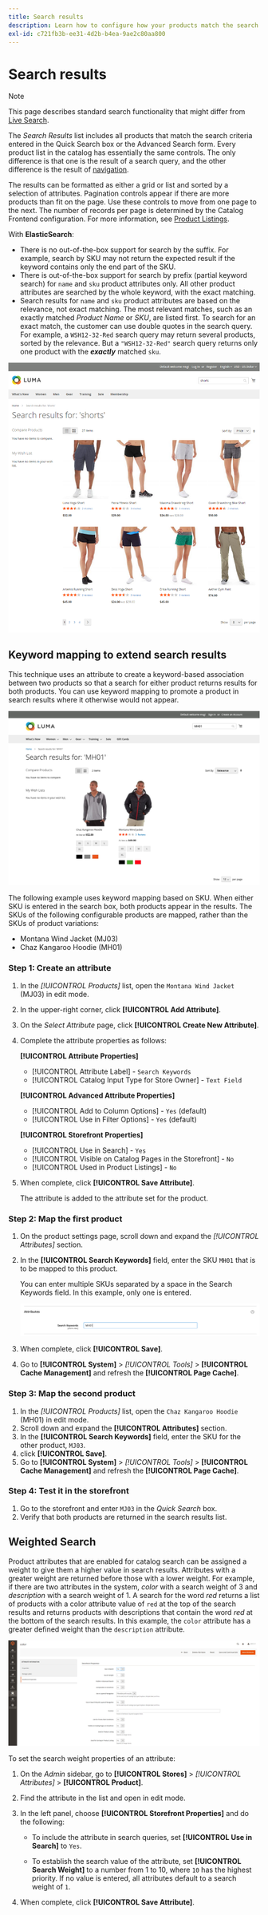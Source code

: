 ```yaml
---
title: Search results
description: Learn how to configure how your products match the search criteria entered in the Quick Search box or the Advanced Search form.
exl-id: c721fb3b-ee31-4d2b-b4ea-9ae2c80aa800
---
```

# Search results

>[!NOTE]
>
>This page describes standard search functionality that might differ from [Live Search](https://experienceleague.adobe.com/docs/commerce-merchant-services/live-search/overview.html).

The _Search Results_ list includes all products that match the search criteria entered in the Quick Search box or the Advanced Search form. Every product list in the catalog has essentially the same controls. The only difference is that one is the result of a search query, and the other difference is the result of [navigation](navigation.md).

The results can be formatted as either a grid or list and sorted by a selection of attributes. Pagination controls appear if there are more products than fit on the page. Use these controls to move from one page to the next. The number of records per page is determined by the Catalog Frontend configuration. For more information, see [Product Listings](navigation-product-listings.md).

With **ElasticSearch**:

- There is no out-of-the-box support for search by the suffix. For example, search by SKU may not return the expected result if the keyword contains only the end part of the SKU.
- There is out-of-the-box support for search by prefix (partial keyword search) for `name` and `sku` product attributes only. All other product attributes are searched by the whole keyword, with the exact matching.
- Search results for `name` and `sku` product attributes are based on the relevance, not exact matching. The most relevant matches, such as an exactly matched _Product Name_ or _SKU_, are listed first. To search for an exact match, the customer can use double quotes in the search query. For example, a `WSH12-32-Red` search query may return several products, sorted by the relevance. But a `"WSH12-32-Red"` search query returns only one product with the **_exactly_** matched `sku`.

![Search results with pagination controls](./assets/storefront-search-results-shorts.png)<!-- zoom -->

## Keyword mapping to extend search results

This technique uses an attribute to create a keyword-based association between two products so that a search for either product returns results for both products. You can use keyword mapping to promote a product in search results where it otherwise would not appear.

![Search results with keyword mapping](./assets/storefront-search-results-extended.png)<!-- zoom -->

The following example uses keyword mapping based on SKU. When either SKU is entered in the search box, both products appear in the results. The SKUs of the following configurable products are mapped, rather than the SKUs of product variations:

- Montana Wind Jacket (MJ03)
- Chaz Kangaroo Hoodie (MH01)

### Step 1: Create an attribute

1. In the _[!UICONTROL Products]_ list, open the `Montana Wind Jacket` (MJ03) in edit mode.
1. In the upper-right corner, click **[!UICONTROL Add Attribute]**.
1. On the _Select Attribute_ page, click **[!UICONTROL Create New Attribute]**.
1. Complete the attribute properties as follows:

   **[!UICONTROL Attribute Properties]**

   - [!UICONTROL Attribute Label]  - `Search Keywords`
   - [!UICONTROL Catalog Input Type for Store Owner] - `Text Field`

   **[!UICONTROL Advanced Attribute Properties]**

   - [!UICONTROL Add to Column Options] - `Yes` (default)
   - [!UICONTROL Use in Filter Options] - `Yes` (default)

   **[!UICONTROL Storefront Properties]**

   - [!UICONTROL Use in Search] - `Yes`
   - [!UICONTROL Visible on Catalog Pages in the Storefront] - `No`
   - [!UICONTROL Used in Product Listings] - `No`

1. When complete, click **[!UICONTROL Save Attribute]**.

   The attribute is added to the attribute set for the product.

### Step 2: Map the first product

1. On the product settings page, scroll down and expand the _[!UICONTROL Attributes]_ section.
1. In the **[!UICONTROL Search Keywords]** field, enter the SKU `MH01` that is to be mapped to this product.

   You can enter multiple SKUs separated by a space in the Search Keywords field. In this example, only one is entered.

   ![Attributes section with search keyword](./assets/search-keywords-attribute.png)<!-- zoom -->

1. When complete, click **[!UICONTROL Save]**.
1. Go to **[!UICONTROL System]** > _[!UICONTROL Tools]_ > **[!UICONTROL Cache Management]** and refresh the **[!UICONTROL Page Cache]**.

### Step 3: Map the second product

1. In the _[!UICONTROL Products]_ list, open the `Chaz Kangaroo Hoodie` (MH01) in edit mode.
1. Scroll down and expand the **[!UICONTROL Attributes]** section.
1. In the **[!UICONTROL Search Keywords]** field, enter the SKU for the other product, `MJ03`.
1. click **[!UICONTROL Save]**.
1. Go to **[!UICONTROL System]** > _[!UICONTROL Tools]_ > **[!UICONTROL Cache Management]** and refresh the **[!UICONTROL Page Cache]**.

### Step 4: Test it in the storefront

1. Go to the storefront and enter `MJ03` in the _Quick Search_ box.
1. Verify that both products are returned in the search results list.

## Weighted Search

Product attributes that are enabled for catalog search can be assigned a weight to give them a higher value in search results. Attributes with a greater weight are returned before those with a lower weight. For example, if there are two attributes in the system, _color_ with a search weight of 3 and _description_ with a search weight of 1. A search for the word _red_ returns a list of products with a color attribute value of `red` at the top of the search results and returns products with descriptions that contain the word _red_ at the bottom of the search results. In this example, the `color` attribute has a greater defined weight than the `description` attribute.

![Search Weight](./assets/search-weight.png)<!-- zoom -->

To set the search weight properties of an attribute:

1. On the _Admin_ sidebar, go to **[!UICONTROL Stores]** > _[!UICONTROL Attributes]_ > **[!UICONTROL Product]**.

1. Find the attribute in the list and open in edit mode.

1. In the left panel, choose **[!UICONTROL Storefront Properties]** and do the following:

   - To include the attribute in search queries, set **[!UICONTROL Use in Search]** to `Yes`.

   - To establish the search value of the attribute, set **[!UICONTROL Search Weight]** to a number from 1 to 10, where `10` has the highest priority. If no value is entered, all attributes default to a search weight of `1`.

1. When complete, click **[!UICONTROL Save Attribute]**.
